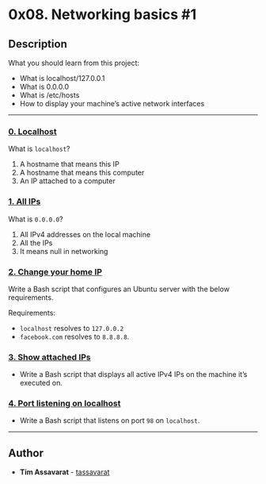 # 0x08. Networking basics #1

## Description
What you should learn from this project:

* What is localhost/127.0.0.1
* What is 0.0.0.0
* What is /etc/hosts
* How to display your machine’s active network interfaces

---

### [0. Localhost](./0-localhost)
What is `localhost`?

1. A hostname that means this IP
2. A hostname that means this computer
3. An IP attached to a computer


### [1. All IPs](./1-wildcard)
What is `0.0.0.0`?

1. All IPv4 addresses on the local machine
2. All the IPs
3. It means null in networking


### [2. Change your home IP](./2-change_your_home_IP)
Write a Bash script that configures an Ubuntu server with the below requirements.

Requirements:

* `localhost` resolves to `127.0.0.2`
* `facebook.com` resolves to `8.8.8.8`.


### [3. Show attached IPs](./3-show_attached_IPs)
* Write a Bash script that displays all active IPv4 IPs on the machine it’s executed on.


### [4. Port listening on localhost](./4-port_listening_on_localhost)
* Write a Bash script that listens on port `98` on `localhost`.

---

## Author
* **Tim Assavarat** - [tassavarat](https://github.com/tassavarat)
